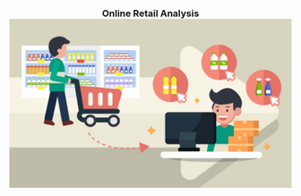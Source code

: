 

<h3 style="text-align: center;">Online Retail Analysis
<img src="online-shopping-vs-in-store-shopping-1024x614.jpg" alt="descriptive text" />
</h3>  



